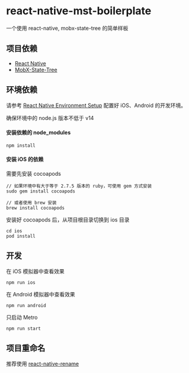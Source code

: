 # react-native-mst-boilerplate
一个使用 react-native, mobx-state-tree 的简单样板

## 项目依赖
- <a href="https://reactnative.dev" target="_blank">React Native</a>
- <a href="https://mobx-state-tree.js.org" target="_blank">MobX-State-Tree</a>


## 环境依赖

请参考 <a href="https://reactnative.dev/docs/environment-setup" target="_blank">React Native Environment Setup</a> 配置好 iOS、Android 的开发环境。 

确保环境中的 node.js 版本不低于 v14


#### 安装依赖的 node_modules

```
npm install
```

#### 安装 iOS 的依赖

需要先安装 cocoapods 

```
// 如果环境中有大于等于 2.7.5 版本的 ruby，可使用 gem 方式安装
sudo gem install cocoapods

// 或者使用 brew 安装
brew install cocoapods
```

安装好 cocoapods 后，从项目根目录切换到 ios 目录

```
cd ios
pod install
```

## 开发

在 iOS 模拟器中查看效果

```
npm run ios
```

在 Android 模拟器中查看效果

```
npm run android
```

只启动 Metro

```
npm run start
```

## 项目重命名

推荐使用 <a href="https://github.com/junedomingo/react-native-rename" target="_blank">react-native-rename</a>
